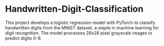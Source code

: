 # Handwritten-Digit-Classification
This project develops a logistic regression model with PyTorch to classify handwritten digits from the MNIST dataset, a staple in machine learning for digit recognition. The model processes 28x28 pixel grayscale images to predict digits 0-9.
